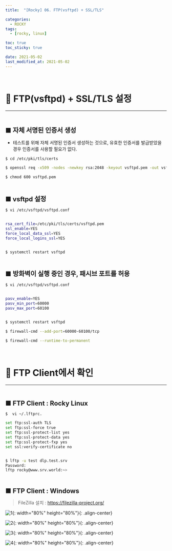 ```yaml
---
title:  "[Rocky] 06. FTP(vsftpd) + SSL/TLS" 

categories:
  - ROCKY
tags:
  - [rocky, linux]

toc: true
toc_sticky: true

date: 2021-05-02
last_modified_at: 2021-05-02
---
```

<br>

# 🔔 FTP(vsftpd) + SSL/TLS 설정
---

<style>
table {
    font-size: 12pt;
}
table th:first-of-type {
    width: 5%;
}
table th:nth-of-type(2) {
    width: 15%;
}
table th:nth-of-type(3) {
    width: 50%;
}
table th:nth-of-type(4) {
    width: 30%;
}
big {
    font-size: 15pt;
}
</style>

<br>

<big> **■ 자체 서명된 인증서 생성** </big>

+ 테스트를 위해 자체 서명된 인증서 생성하는 것으로, 유효한 인증서를 발급받았을 경우 인증서를 사용할 필요가 없다.

```bash
$ cd /etc/pki/tls/certs

$ openssl req -x509 -nodes -newkey rsa:2048 -keyout vsftpd.pem -out vsftpd.pem -days 3650

$ chmod 600 vsftpd.pem
```

<br>

<big> **■ vsftpd 설정** </big>

```bash
$ vi /etc/vsftpd/vsftpd.conf


rsa_cert_file=/etc/pki/tls/certs/vsftpd.pem
ssl_enable=YES
force_local_data_ssl=YES
force_local_logins_ssl=YES


$ systemctl restart vsftpd
```

<br>

<big> **■ 방화벽이 실행 중인 경우, 패시브 포트를 허용** </big>

```bash
$ vi /etc/vsftpd/vsftpd.conf


pasv_enable=YES
pasv_min_port=60000
pasv_max_port=60100


$ systemctl restart vsftpd

$ firewall-cmd --add-port=60000-60100/tcp

$ firewall-cmd --runtime-to-permanent
```

<br>

# 🔔 FTP Client에서 확인
---

<br>

<big> **■ FTP Client : Rocky Linux** </big>

```bash
$  vi ~/.lftprc.

set ftp:ssl-auth TLS
set ftp:ssl-force true
set ftp:ssl-protect-list yes
set ftp:ssl-protect-data yes
set ftp:ssl-protect-fxp yes
set ssl:verify-certificate no


$ lftp -u test dlp.test.srv
Password:
lftp rocky@www.srv.world:~>
```

<br>

<big> **■ FTP Client : Windows** </big>

> FileZilla 설치 : <https://filezilla-project.org/>

![1](https://user-images.githubusercontent.com/42735894/232573941-1c51d67c-7218-413b-bd09-91ddef33a14a.png){: width="80%" height="80%"}{: .align-center}

![2](https://user-images.githubusercontent.com/42735894/232573953-4c2c49b0-82b6-4711-bf20-491c71e66cef.PNG){: width="80%" height="80%"}{: .align-center}

![3](https://user-images.githubusercontent.com/42735894/232573961-87bd8e6e-99ab-4f37-9933-37c501d049d7.PNG){: width="80%" height="80%"}{: .align-center}

![4](https://user-images.githubusercontent.com/42735894/232573974-c0e2a539-0aaf-4b96-a060-f682bda7bc08.PNG){: width="80%" height="80%"}{: .align-center}
